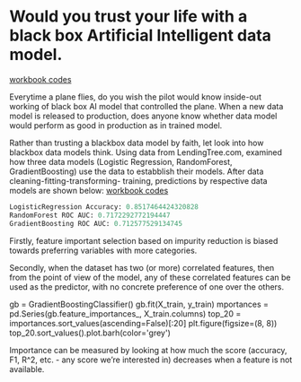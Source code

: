 # Would you trust your life with a black box Artificial Intelligent data model.

[workbook codes](https://github.com/cocoisland/DS-Unit-4-Sprint-1-Tree-Ensembles/blob/master/thinking_blackbox.ipynb)

Everytime a plane flies, do you wish the pilot would know inside-out working of black box AI model that controlled the plane. When a new data model is released to production, does anyone know whether data model would perform as good in production as in trained model.

Rather than trusting a blackbox data model by faith, let look into how blackbox data models think. Using data from LendingTree.com, examined how three data models (Logistic Regression, RandomForest, GradientBoosting) use the data to estabblish their models. After data cleaning-fitting-transforming- training, predictions by respective data models are shown below:
[workbook codes](https://github.com/cocoisland/DS-Unit-4-Sprint-1-Tree-Ensembles/blob/master/thinking_blackbox.ipynb)

```python
LogisticRegression Accuracy: 0.8517464424320828
RandomForest ROC AUC: 0.7172292772194447
GradientBoosting ROC AUC: 0.712577529134745

```
Firstly, feature important selection based on impurity reduction is biased towards preferring variables with more categories.

Secondly, when the dataset has two (or more) correlated features, then from the point of view of the model, any of these correlated features can be used as the predictor, with no concrete preference of one over the others.

gb = GradientBoostingClassifier()
gb.fit(X_train, y_train)
mportances = pd.Series(gb.feature_importances_, X_train.columns)
top_20 = importances.sort_values(ascending=False)[:20]
plt.figure(figsize=(8, 8))
top_20.sort_values().plot.barh(color='grey')

Importance can be measured by looking at how much the score (accuracy, F1, R^2, etc. - any score we’re interested in) decreases when a feature is not available.
